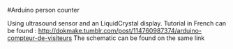 #Arduino person counter

Using ultrasound sensor and an LiquidCrystal display.
Tutorial in French can be found : http://dokmake.tumblr.com/post/114760987374/arduino-compteur-de-visiteurs
The schematic can be found on the same link

